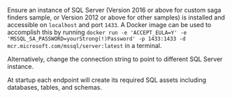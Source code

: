 Ensure an instance of SQL Server (Version 2016 or above for custom saga finders sample, or Version 2012 or above for other samples) is installed and accessible on `localhost` and port `1433`. A Docker image can be used to accomplish this by running `docker run -e 'ACCEPT_EULA=Y' -e 'MSSQL_SA_PASSWORD=yourStrong(!)Password' -p 1433:1433 -d mcr.microsoft.com/mssql/server:latest` in a terminal.

Alternatively, change the connection string to point to different SQL Server instance.

At startup each endpoint will create its required SQL assets including databases, tables, and schemas.
